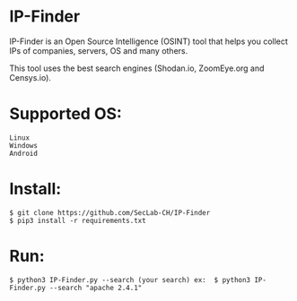 # IP-Finder
IP-Finder is an Open Source Intelligence (OSINT) tool that helps you collect IPs of companies, servers, OS and many others. 

This tool uses the best search engines (Shodan.io, ZoomEye.org and Censys.io).

# Supported OS:
```
Linux
Windows
Android
```

# Install:
```
$ git clone https://github.com/SecLab-CH/IP-Finder
$ pip3 install -r requirements.txt
```

# Run:
```
$ python3 IP-Finder.py --search (your search) ex:  $ python3 IP-Finder.py --search "apache 2.4.1"
